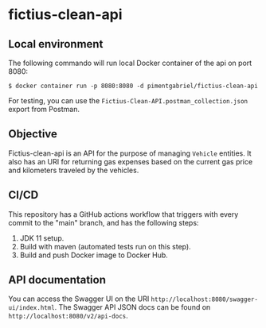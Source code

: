 # fictius-clean-api

## Local environment

The following commando will run local Docker container of the api on port 8080:
```console
$ docker container run -p 8080:8080 -d pimentgabriel/fictius-clean-api
```
For testing, you can use the `Fictius-Clean-API.postman_collection.json` export from Postman.

## Objective

Fictius-clean-api is an API for the purpose of managing `Vehicle` entities. It also has an URI for returning gas expenses based on the current gas price and kilometers traveled by the vehicles.

## CI/CD

This repository has a GitHub actions workflow that triggers with every commit to the "main" branch, and has the following steps:

1. JDK 11 setup.
2. Build with maven (automated tests run on this step).
3. Build and push Docker image to Docker Hub.

## API documentation

You can access the Swagger UI on the URI `http://localhost:8080/swagger-ui/index.html`.
The Swagger API JSON docs can be found on `http://localhost:8080/v2/api-docs`.
